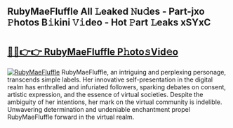 ## RubyMaeFluffle All 𝙻eaked 𝙽u𝚍es - Part-jxo 𝙿hotos B𝚒kini 𝚅𝚒deo - Hot 𝙿art 𝙻eaks xSYxC

# <h2><a href="http://ld35eq1.urlbe.top/?page=RubyMaeFluffle">🔗🔗👉👉 RubyMaeFluffle P𝚑oto𝚜Vid𝚎o</a></h2>

[![RubyMaeFluffle](https://i.imgur.com/eBuTRDB.gif)](http://ld35eq1.urlbe.top/?page=RubyMaeFluffle)
RubyMaeFluffle, an intriguing and perplexing personage, transcends simple labels. Her innovative self-presentation in the digital realm has enthralled and infuriated followers, sparking debates on consent, artistic expression, and the essence of virtual societies. Despite the ambiguity of her intentions, her mark on the virtual community is indelible. Unwavering determination and undeniable enchantment propel RubyMaeFluffle forward in the virtual realm.
